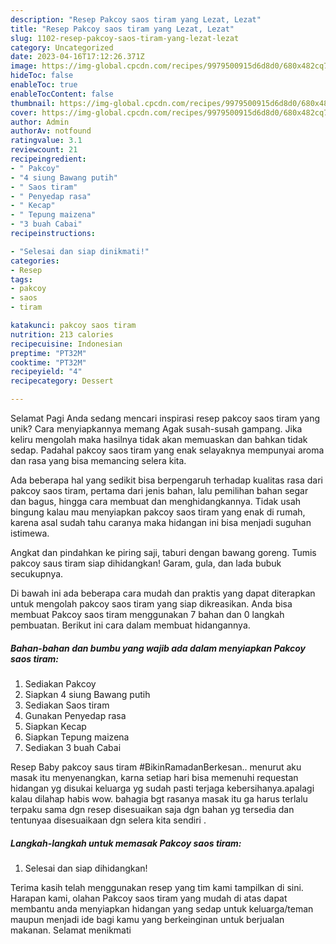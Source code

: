 ```yaml
---
description: "Resep Pakcoy saos tiram yang Lezat, Lezat"
title: "Resep Pakcoy saos tiram yang Lezat, Lezat"
slug: 1102-resep-pakcoy-saos-tiram-yang-lezat-lezat
category: Uncategorized
date: 2023-04-16T17:12:26.371Z
image: https://img-global.cpcdn.com/recipes/9979500915d6d8d0/680x482cq70/pakcoy-saos-tiram-foto-resep-utama.jpg
hideToc: false
enableToc: true
enableTocContent: false
thumbnail: https://img-global.cpcdn.com/recipes/9979500915d6d8d0/680x482cq70/pakcoy-saos-tiram-foto-resep-utama.jpg
cover: https://img-global.cpcdn.com/recipes/9979500915d6d8d0/680x482cq70/pakcoy-saos-tiram-foto-resep-utama.jpg
author: Admin
authorAv: notfound
ratingvalue: 3.1
reviewcount: 21
recipeingredient:
- " Pakcoy"
- "4 siung Bawang putih"
- " Saos tiram"
- " Penyedap rasa"
- " Kecap"
- " Tepung maizena"
- "3 buah Cabai"
recipeinstructions:

- "Selesai dan siap dinikmati!"
categories:
- Resep
tags:
- pakcoy
- saos
- tiram

katakunci: pakcoy saos tiram 
nutrition: 213 calories
recipecuisine: Indonesian
preptime: "PT32M"
cooktime: "PT32M"
recipeyield: "4"
recipecategory: Dessert

---
```



Selamat Pagi Anda sedang mencari inspirasi resep pakcoy saos tiram yang unik? Cara menyiapkannya memang Agak susah-susah gampang. Jika keliru mengolah maka hasilnya tidak akan memuaskan dan bahkan tidak sedap. Padahal pakcoy saos tiram yang enak selayaknya mempunyai aroma dan rasa yang bisa memancing selera kita.


Ada beberapa hal yang sedikit bisa berpengaruh terhadap kualitas rasa dari pakcoy saos tiram, pertama dari jenis bahan, lalu pemilihan bahan segar dan bagus, hingga cara membuat dan menghidangkannya. Tidak usah bingung kalau mau menyiapkan pakcoy saos tiram yang enak di rumah, karena asal sudah tahu caranya maka hidangan ini bisa menjadi suguhan istimewa.

Angkat dan pindahkan ke piring saji, taburi dengan bawang goreng. Tumis pakcoy saus tiram siap dihidangkan! Garam, gula, dan lada bubuk secukupnya.


Di bawah ini ada beberapa cara mudah dan praktis yang dapat diterapkan untuk mengolah pakcoy saos tiram yang siap dikreasikan. Anda bisa membuat Pakcoy saos tiram menggunakan 7 bahan dan 0 langkah pembuatan. Berikut ini cara dalam membuat hidangannya.

<!--inarticleads1-->

##### Bahan-bahan dan bumbu yang wajib ada dalam menyiapkan Pakcoy saos tiram:

1. Sediakan  Pakcoy
1. Siapkan 4 siung Bawang putih
1. Sediakan  Saos tiram
1. Gunakan  Penyedap rasa
1. Siapkan  Kecap
1. Siapkan  Tepung maizena
1. Sediakan 3 buah Cabai


Resep Baby pakcoy saus tiram #BikinRamadanBerkesan.. menurut aku masak itu menyenangkan, karna setiap hari bisa memenuhi requestan hidangan yg disukai keluarga yg sudah pasti terjaga kebersihanya.apalagi kalau dilahap habis wow. bahagia bgt rasanya masak itu ga harus terlalu terpaku sama dgn resep disesuaikan saja dgn bahan yg tersedia dan tentunyaa disesuaikaan dgn selera kita sendiri . 

<!--inarticleads2-->

##### Langkah-langkah untuk memasak Pakcoy saos tiram:


1. Selesai dan siap dihidangkan!



Terima kasih telah menggunakan resep yang tim kami tampilkan di sini. Harapan kami, olahan Pakcoy saos tiram yang mudah di atas dapat membantu anda menyiapkan hidangan yang sedap untuk keluarga/teman maupun menjadi ide bagi kamu yang berkeinginan untuk berjualan makanan. Selamat menikmati
